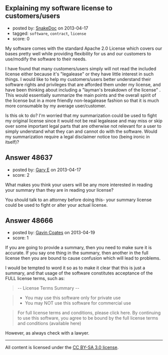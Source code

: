 ## Explaining my software license to customers/users

- posted by: [SnakeDoc](https://stackexchange.com/users/-1/25569-snakedoc) on 2013-04-17
- tagged: `software`, `contract`, `license`
- score: 0

My software comes with the standard Apache 2.0 License which covers our bases pretty well while providing flexibility for us and our customers to use/modify the software to their needs.

I have found that many customers/users simply will not read the included license either because it's "legalease" or they have little interest in such things. I would like to help my customers/users better understand their software rights and privileges that are afforded them under my license, and have been thinking about including a "layman's breakdown of the license" . This would essentially summarize the main points and the overall spirit of the license but in a more friendly non-leagalease fashion so that it is much more consumable by my average user/customer. 

Is this ok to do? I'm worried that my summarization could be used to fight my original license since it would not be real legalease and may miss or skip over some important legal parts that are otherwise not relevant for a user to simply understand what they can and cannot do with the software. Would my summarization require a legal disclaimer notice too (being ironic in itself)? 


## Answer 48637

- posted by: [Gary E](https://stackexchange.com/users/-1/2587-gary-e) on 2013-04-17
- score: 2

What makes you think your users will be any more interested in reading your summary than they are in reading your license?

You should talk to an attorney before doing this- your summary license could be used to fight or alter your actual license.




## Answer 48666

- posted by: [Gavin Coates](https://stackexchange.com/users/-1/23633-gavin-coates) on 2013-04-19
- score: 1

If you are going to provide a summary, then you need to make sure it is accurate. If you say one thing in the summary, then another in the full license then you are bound to cause confusion which will lead to problems.

I would be tempted to word it so as to make it clear that this is just a summary, and that usage of the software constitutes acceptance of the FULL license terms, such as:

> -- License Terms Summary --

> - You may use this software only for private use
> - You may NOT use this software for commercial use

> For full license terms and conditions, please click here. By continuing to use this software, you agree to be bound by the full license terms and conditions (available here)

However, as always check with a lawyer.



---

All content is licensed under the [CC BY-SA 3.0 license](https://creativecommons.org/licenses/by-sa/3.0/).
